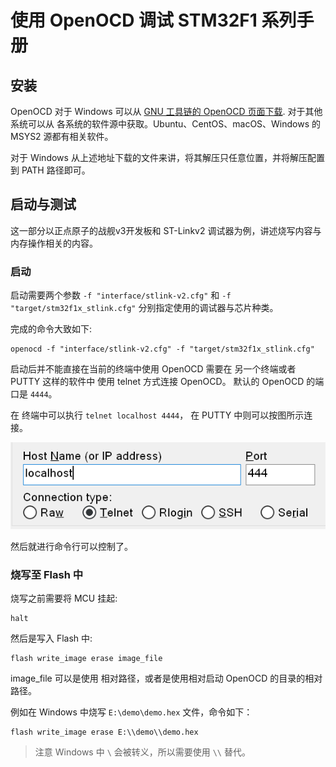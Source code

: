 # 使用 OpenOCD 调试 STM32F1 系列手册

## 安装

OpenOCD 对于 Windows 可以从 [GNU 工具链的 OpenOCD 页面下载](http://gnutoolchains.com/arm-eabi/openocd/).
对于其他系统可以从 各系统的软件源中获取。Ubuntu、CentOS、macOS、Windows 的 MSYS2 源都有相关软件。

对于 Windows 从上述地址下载的文件来讲，将其解压只任意位置，并将解压配置到 PATH 路径即可。

## 启动与测试

这一部分以正点原子的战舰v3开发板和 ST-Linkv2 调试器为例，讲述烧写内容与内存操作相关的内容。

### 启动

启动需要两个参数 `-f "interface/stlink-v2.cfg"`
和 `-f "target/stm32f1x_stlink.cfg"`
分别指定使用的调试器与芯片种类。

完成的命令大致如下:
```
openocd -f "interface/stlink-v2.cfg" -f "target/stm32f1x_stlink.cfg"
```

启动后并不能直接在当前的终端中使用 OpenOCD 需要在 另一个终端或者 PUTTY 这样的软件中 使用 telnet 方式连接 OpenOCD。 默认的 OpenOCD 的端口是 `4444`。

在 终端中可以执行 `telnet localhost 4444`， 在 PUTTY 中则可以按图所示连接。

![PUTTY 连接 Telnet](/img/embedded/stm32/openocd-putty-telnet.png)

然后就进行命令行可以控制了。

### 烧写至 Flash 中

烧写之前需要将 MCU 挂起:
```
halt
```
然后是写入 Flash 中:
```
flash write_image erase image_file
```

image_file 可以是使用 相对路径，或者是使用相对启动 OpenOCD 的目录的相对路径。

例如在 Windows 中烧写 `E:\demo\demo.hex` 文件，命令如下：
```
flash write_image erase E:\\demo\\demo.hex
```

> 注意 Windows 中 `\` 会被转义，所以需要使用 `\\` 替代。 
